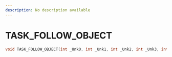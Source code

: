 ```yaml
---
description: No description available 
---
```


# TASK_FOLLOW_OBJECT

```cpp
void TASK_FOLLOW_OBJECT(int _Unk0, int _Unk1, int _Unk2, int _Unk3, int _Unk4, int _Unk5, int _Unk6, int _Unk7, int _Unk8, int _Unk9);
```